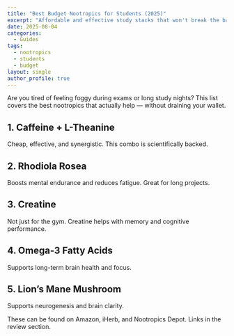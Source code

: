 ```yaml
---
title: "Best Budget Nootropics for Students (2025)"
excerpt: "Affordable and effective study stacks that won't break the bank."
date: 2025-08-04
categories:
  - Guides
tags:
  - nootropics
  - students
  - budget
layout: single
author_profile: true
---
```


Are you tired of feeling foggy during exams or long study nights? This list covers the best nootropics that actually help — without draining your wallet.

## 1. Caffeine + L-Theanine
Cheap, effective, and synergistic. This combo is scientifically backed.

## 2. Rhodiola Rosea
Boosts mental endurance and reduces fatigue. Great for long projects.

## 3. Creatine
Not just for the gym. Creatine helps with memory and cognitive performance.

## 4. Omega-3 Fatty Acids
Supports long-term brain health and focus.

## 5. Lion’s Mane Mushroom
Supports neurogenesis and brain clarity.

These can be found on Amazon, iHerb, and Nootropics Depot. Links in the review section.
